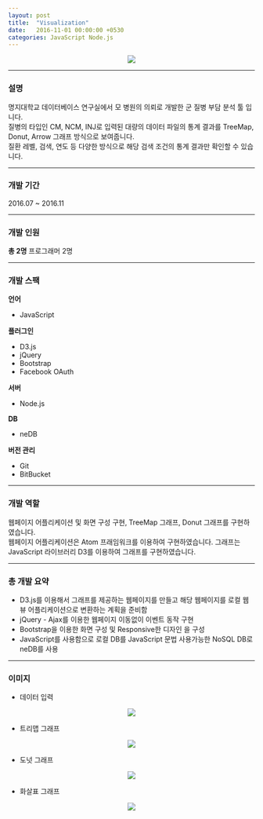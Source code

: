 ```yaml
---
layout: post
title:  "Visualization"
date:   2016-11-01 00:00:00 +0530
categories: JavaScript Node.js
---
```

  

<center><a href="https://ironkim.github.io/assets/image/project/visualization/treemap.png" target="_blank"><img class="post-img" src="https://ironkim.github.io/assets/image/project/visualization/treemap.png"></a></center>
  

---
### 설명
명지대학교 데이터베이스 연구실에서 모 병원의 의뢰로 개발한 군 질병 부담 분석 툴 입니다.  
질병의 타입인 CM, NCM, INJ로 입력된 대량의 데이터 파일의 통계 결과를 TreeMap, Donut, Arrow 그래프 방식으로 보여줍니다.  
질환 레벨, 검색, 연도 등 다양한 방식으로 해당 검색 조건의 통계 결과만 확인할 수 있습니다.

---
### 개발 기간
2016.07 ~ 2016.11

---
### 개발 인원
**총 2명**
프로그래머 2명

---
### 개발 스팩
**언어**
* JavaScript  

**플러그인**  
* D3.js
* jQuery
* Bootstrap
* Facebook OAuth

**서버**
* Node.js

**DB**
* neDB

**버전 관리**  
* Git
* BitBucket

---
### 개발 역할
웹페이지 어플리케이션 및 화면 구성 구현, TreeMap 그래프, Donut 그래프를 구현하였습니다.  
웹페이지 어플리케이션은 Atom 프래임워크를 이용하여 구현하였습니다.
그래프는 JavaScript 라이브러리 D3를 이용하여 그래프를 구현하였습니다. 

---
### 총 개발 요약
* D3.js를 이용해서 그래프를 제공하는 웹페이지를 만들고 해당 웹페이지를 로컬 웹뷰 어플리케이션으로 변환하는 계획을 준비함
* jQuery - Ajax를 이용한 웹페이지 이동없이 이벤트 동작 구현
* Bootstrap을 이용한 화면 구성 및 Responsive한 디자인 을 구성
* JavaScript를 사용함으로 로컬 DB를 JavaScript 문법 사용가능한 NoSQL DB로 neDB를 사용


---
### 이미지

* 데이터 입력
<center><a href="https://ironkim.github.io/assets/image/project/visualization/input.png" target="_blank"><img class="post-img" src="https://ironkim.github.io/assets/image/project/visualization/input.png"></a></center>

* 트리맵 그래프
<center><a href="https://ironkim.github.io/assets/image/project/visualization/treemap.png" target="_blank"><img class="post-img" src="https://ironkim.github.io/assets/image/project/visualization/treemap.png"></a></center>

* 도넛 그래프
<center><a href="https://ironkim.github.io/assets/image/project/visualization/donut.png" target="_blank"><img class="post-img" src="https://ironkim.github.io/assets/image/project/visualization/donut.png"></a></center>

* 화살표 그래프
<center><a href="https://ironkim.github.io/assets/image/project/visualization/arrow.png" target="_blank"><img class="post-img" src="https://ironkim.github.io/assets/image/project/visualization/arrow.png"></a></center>

[url-github]: https://github.com/IronKim/WithMe
[url-play]: https://www.youtube.com/watch?v=MK1WQb5gSS8

